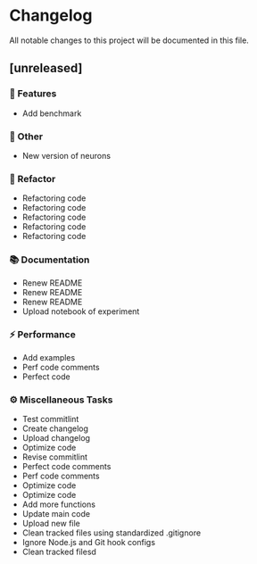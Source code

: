 # Changelog

All notable changes to this project will be documented in this file.
## [unreleased]

### 🚀 Features

- Add benchmark

### 💼 Other

- New version of neurons

### 🚜 Refactor

- Refactoring code
- Refactoring code
- Refactoring code
- Refactoring code
- Refactoring code

### 📚 Documentation

- Renew README
- Renew README
- Renew README
- Upload notebook of experiment

### ⚡ Performance

- Add examples
- Perf code comments
- Perfect code

### ⚙️ Miscellaneous Tasks

- Test commitlint
- Create changelog
- Upload changelog
- Optimize code
- Revise commitlint
- Perfect code comments
- Perf code comments
- Optimize code
- Optimize code
- Add more functions
- Update main code
- Upload new file
- Clean tracked files using standardized .gitignore
- Ignore Node.js and Git hook configs
- Clean tracked filesd

<!-- generated by git-cliff -->
